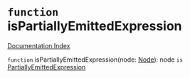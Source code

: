 # `function` isPartiallyEmittedExpression

[Documentation Index](../README.md)

`function` isPartiallyEmittedExpression(node: [Node](../interface.Node/README.md)): node `is` [PartiallyEmittedExpression](../interface.PartiallyEmittedExpression/README.md)

